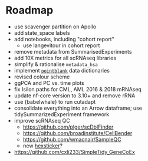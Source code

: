 # Roadmap
* use scavenger partition on Apollo
* add state_space labels 
* add notebooks, including "cohort report"
    * use langevitour in cohort report
* remove metadata from SummarisedExperiments
* add 10X metrics for all scRNAseq libraries
* simplify & rationalise `metadata_hsa`
* implement [`pointblank`](https://rich-iannone.github.io/pointblank/index.html) data dictionaries
* revised colour scheme
* ggPCA and PC vs. time plots
* fix Isilon paths for CML, AML 2016 & 2018 mRNAseq
* update nf-core version to 3.10+ and remove rRNA
* use {babelwhale} to run cutadapt
* consolidate everything into an Arrow dataframe; use tidySummarizedExperiment framework
* improve scRNAseq QC
    * https://github.com/plger/scDblFinder
    * https://github.com/broadinstitute/CellBender
    * https://github.com/wmacnair/SampleQC
    * new [hexsticker](http://gradientdescending.com/how-to-generate-a-hex-sticker-with-openai-and-cropcircles/)?
* https://github.com/cxli233/SimpleTidy_GeneCoEx